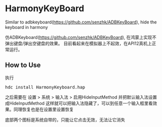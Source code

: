 # HarmonyKeyBoard
Similar to adbkeyboard(https://github.com/senzhk/ADBKeyBoard), hide the keyboard in harmony

仿ADBKeyboard(https://github.com/senzhk/ADBKeyBoard), 在鸿蒙上实现不弹出键盘/弹出空键盘的效果。
目前看起来在模拟器上不起效，在API12真机上正常运行。

How to Use
----------
执行
<pre>
hdc install HarmonyKeyboard.hap
</pre>

之后需要在 设置 > 系统 > 输入法 > 启用HideInputMethod 并把默认输入法设置成HideInputMethod
这样就可以把输入法隐藏了，可以到任意一个输入框里看效果。同理恢复也是在设置里设置恢复

底部两个图标是系统自带的，只能让它点击无效，无法让它消失



